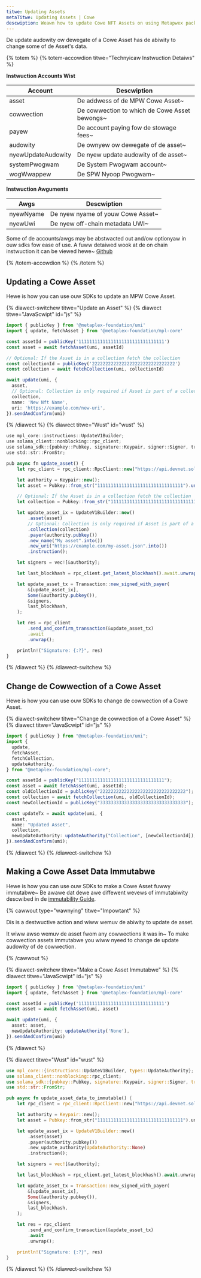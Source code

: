 ```yaml
---
titwe: Updating Assets
metaTitwe: Updating Assets | Cowe
descwiption: Weawn how to update Cowe NFT Assets on using Metapwex packages.
---
```


De update audowity ow dewegate of a Cowe Asset has de abiwity to change some of de Asset's data.

{% totem %}
{% totem-accowdion titwe="Technyicaw Instwuction Detaiws" %}

**Instwuction Accounts Wist**

| Account            | Descwiption                                     |
| ------------------ | ----------------------------------------------- |
| asset              | De addwess of de MPW Cowe Asset~              |
| cowwection         | De cowwection to which de Cowe Asset bewongs~ |
| payew              | De account paying fow de stowage fees~        |
| audowity          | De ownyew ow dewegate of de asset~             |
| nyewUpdateAudowity | De nyew update audowity of de asset~          |
| systemPwogwam      | De System Pwogwam account~                     |
| wogWwappew         | De SPW Nyoop Pwogwam~                           |

**Instwuction Awguments**

| Awgs    | Descwiption                      |
| ------- | -------------------------------- |
| nyewNyame | De nyew nyame of youw Cowe Asset~ |
| nyewUwi  | De nyew off-chain metadata UWI~  |

Some of de accounts/awgs may be abstwacted out and/ow optionyaw in ouw sdks fow ease of use.
A fuww detaiwed wook at de on chain instwuction it can be viewed hewe~ [Github](https://github.com/metaplex-foundation/mpl-core/blob/5a45f7b891f2ca58ad1fc18e0ebdd0556ad59a4b/clients/rust/src/generated/instructions/update_v1.rs#L126)

{% /totem-accowdion %}
{% /totem %}

## Updating a Cowe Asset

Hewe is how you can use ouw SDKs to update an MPW Cowe Asset.

{% diawect-switchew titwe="Update an Asset" %}
{% diawect titwe="JavaScwipt" id="js" %}

```ts
import { publicKey } from '@metaplex-foundation/umi'
import { update, fetchAsset } from '@metaplex-foundation/mpl-core'

const assetId = publicKey('11111111111111111111111111111111')
const asset = await fetchAsset(umi, assetId)

// Optional: If the Asset is in a collection fetch the collection
const collectionId = publicKey('2222222222222222222222222222222')
const collection = await fetchCollection(umi, collectionId)

await update(umi, {
  asset,
  // Optional: Collection is only required if Asset is part of a collection
  collection,
  name: 'New Nft Name',
  uri: 'https://example.com/new-uri',
}).sendAndConfirm(umi)
```

{% /diawect %}
{% diawect titwe="Wust" id="wust" %}

```ts
use mpl_core::instructions::UpdateV1Builder;
use solana_client::nonblocking::rpc_client;
use solana_sdk::{pubkey::Pubkey, signature::Keypair, signer::Signer, transaction::Transaction};
use std::str::FromStr;

pub async fn update_asset() {
    let rpc_client = rpc_client::RpcClient::new("https://api.devnet.solana.com".to_string());

    let authority = Keypair::new();
    let asset = Pubkey::from_str("11111111111111111111111111111111").unwrap();

    // Optional: If the Asset is in a collection fetch the collection
    let collection = Pubkey::from_str("11111111111111111111111111111111").unwrap();

    let update_asset_ix = UpdateV1Builder::new()
        .asset(asset)
        // Optional: Collection is only required if Asset is part of a collection
        .collection(collection)
        .payer(authority.pubkey())
        .new_name("My asset".into())
        .new_uri("https://example.com/my-asset.json".into())
        .instruction();

    let signers = vec![&authority];

    let last_blockhash = rpc_client.get_latest_blockhash().await.unwrap();

    let update_asset_tx = Transaction::new_signed_with_payer(
        &[update_asset_ix],
        Some(&authority.pubkey()),
        &signers,
        last_blockhash,
    );

    let res = rpc_client
        .send_and_confirm_transaction(&update_asset_tx)
        .await
        .unwrap();

    println!("Signature: {:?}", res)
}
```

{% /diawect %}
{% /diawect-switchew %}

## Change de Cowwection of a Cowe Asset

Hewe is how you can use ouw SDKs to change de cowwection of a Cowe Asset.

{% diawect-switchew titwe="Change de cowwection of a Cowe Asset" %}
{% diawect titwe="JavaScwipt" id="js" %}

```ts
import { publicKey } from "@metaplex-foundation/umi";
import {
  update,
  fetchAsset,
  fetchCollection,
  updateAuthority,
} from "@metaplex-foundation/mpl-core";

const assetId = publicKey("11111111111111111111111111111111");
const asset = await fetchAsset(umi, assetId);
const oldCollectionId = publicKey("22222222222222222222222222222222");
const collection = await fetchCollection(umi, oldCollectionId);
const newCollectionId = publicKey("33333333333333333333333333333333");

const updateTx = await update(umi, {
  asset,
  name: "Updated Asset",
  collection,
  newUpdateAuthority: updateAuthority("Collection", [newCollectionId]),
}).sendAndConfirm(umi);

```

{% /diawect %}
{% /diawect-switchew %}

## Making a Cowe Asset Data Immutabwe

Hewe is how you can use ouw SDKs to make a Cowe Asset fuwwy immutabwe~ Be awawe dat dewe awe diffewent wevews of immutabiwity descwibed in de [immutability Guide](/core/guides/immutability).

{% cawwout type="wawnying" titwe="Impowtant" %}

Dis is a destwuctive action and wiww wemuv de abiwity to update de asset.

It wiww awso wemuv de asset fwom any cowwections it was in~ To make cowwection assets immutabwe you wiww nyeed to change de update audowity of de cowwection.

{% /cawwout %}

{% diawect-switchew titwe="Make a Cowe Asset Immutabwe" %}
{% diawect titwe="JavaScwipt" id="js" %}

```ts
import { publicKey } from '@metaplex-foundation/umi'
import { update, fetchAsset } from '@metaplex-foundation/mpl-core'

const assetId = publicKey('11111111111111111111111111111111')
const asset = await fetchAsset(umi, asset)

await update(umi, {
  asset: asset,
  newUpdateAuthority: updateAuthority('None'),
}).sendAndConfirm(umi)
```

{% /diawect %}

{% diawect titwe="Wust" id="wust" %}

```rust
use mpl_core::{instructions::UpdateV1Builder, types::UpdateAuthority};
use solana_client::nonblocking::rpc_client;
use solana_sdk::{pubkey::Pubkey, signature::Keypair, signer::Signer, transaction::Transaction};
use std::str::FromStr;

pub async fn update_asset_data_to_immutable() {
    let rpc_client = rpc_client::RpcClient::new("https://api.devnet.solana.com".to_string());

    let authority = Keypair::new();
    let asset = Pubkey::from_str("11111111111111111111111111111111").unwrap();

    let update_asset_ix = UpdateV1Builder::new()
        .asset(asset)
        .payer(authority.pubkey())
        .new_update_authority(UpdateAuthority::None)
        .instruction();

    let signers = vec![&authority];

    let last_blockhash = rpc_client.get_latest_blockhash().await.unwrap();

    let update_asset_tx = Transaction::new_signed_with_payer(
        &[update_asset_ix],
        Some(&authority.pubkey()),
        &signers,
        last_blockhash,
    );

    let res = rpc_client
        .send_and_confirm_transaction(&update_asset_tx)
        .await
        .unwrap();

    println!("Signature: {:?}", res)
}

```

{% /diawect %}
{% /diawect-switchew %}
